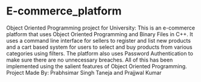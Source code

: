 # E-commerce_platform
Object Oriented Programming project for University: This is an e-commerce platform that uses Object Oriented Programming and Binary Files in C++. It uses a command line interface for sellers to register and list new products and a cart based system for users to select and buy products from various categories using filters. The platform also uses Password Authentication to make sure there are no unnecessary breaches. All of this has been implemented using the salient features of Object Oriented Programming.  Project Made By: Prabhsimar Singh Taneja and Prajjwal Kumar

